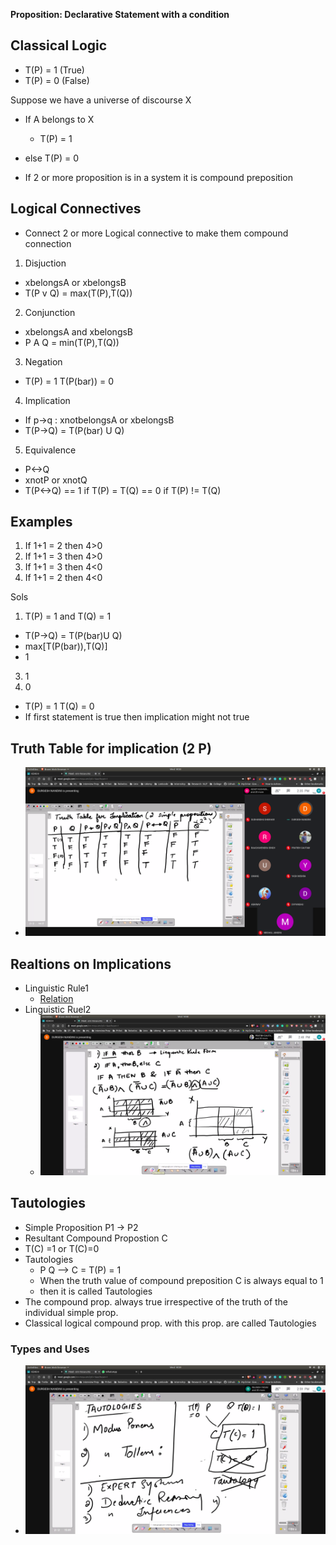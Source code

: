 **Proposition: Declarative Statement with a condition**
## Classical Logic
- T(P) = 1 (True)
- T(P) = 0 (False)

Suppose we have a universe of discourse X
- If A belongs to X
  - T(P) = 1
- else T(P) = 0

- If 2 or more proposition is in a system it is compound preposition

## Logical Connectives
- Connect 2 or more Logical connective to make them compound connection

1. Disjuction
- xbelongsA or xbelongsB
- T(P v Q) = max(T(P),T(Q))
2. Conjunction
- xbelongsA and xbelongsB
- P A Q = min(T(P),T(Q))
3. Negation
- T(P) = 1 T(P(bar)) = 0
4. Implication
-  If p->q : xnotbelongsA or xbelongsB
- T(P->Q) = T(P(bar) U Q)
5. Equivalence
- P<->Q
- xnotP or xnotQ
- T(P<->Q) == 1 if T(P) = T(Q)
           == 0 if T(P) != T(Q)


## Examples
1. If 1+1 = 2 then 4>0
2. If 1+1 = 3 then 4>0
3. If 1+1 = 3 then 4<0
4. If 1+1 = 2 then 4<0

Sols
1.  T(P) = 1 and T(Q) = 1
- T(P->Q) = T(P(bar)U Q)
- max[T(P(bar)),T(Q)]
- 1

3. 1
4. 0
- T(P) = 1 T(Q) = 0
- If first statement is true then implication might not true


## Truth Table for implication (2 P)
- ![TT](TT.jpg)

## Realtions on Implications
- Linguistic Rule1
  - [Relation](Relation.jpg)
- Linguistic Ruel2
  - ![r2](r2.jpg)

## Tautologies
- Simple Proposition
  P1 -> P2
- Resultant Compound Propostion C
- T(C) =1 or T(C)=0
- Tautologies
  - P Q --> C = T(P) = 1 
  - When the truth value of compound preposition C is always equal to 1
  - then it is called Tautologies
- The compound prop. always true irrespective of the truth of the individual simple prop.
- Classical logical compound prop. with this prop. are called Tautologies

### Types and Uses
- ![tp_us](tp_us.jpg)
